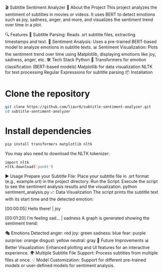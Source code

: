 🎬 Subtitle Sentiment Analyzer
🚀 About the Project
This project analyzes the sentiment of subtitles in movies or videos. It uses BERT to detect emotions such as joy, sadness, anger, and more, and visualizes the sentiment trend over time in a plot.

🔍 Features
🎥 Subtitle Parsing: Reads .srt subtitle files, extracting timestamps and text.
🤖 Sentiment Analysis: Uses a pre-trained BERT-based model to analyze emotions in subtitle texts.
📊 Sentiment Visualization: Plots the sentiment trend over time using Matplotlib, displaying emotions like joy, sadness, anger, etc.
🛠️ Tech Stack
Python 🐍
Transformers for emotion classification (BERT-based models)
Matplotlib for data visualization
NLTK for text processing
Regular Expressions for subtitle parsing
📦 Installation
# Clone the repository
```bash
git clone https://github.com/liavr6/subtitle-sentiment-analyzer.git
cd subtitle-sentiment-analyzer
```
# Install dependencies
```bash
pip install transformers matplotlib nltk
```
You may also need to download the NLTK tokenizer:
```bash
import nltk
nltk.download('punkt')
```
▶️ Usage
Prepare your Subtitle File: Place your subtitle file in .srt format (e.g., example.srt) in the project directory.
Run the Script: Execute the script to see the sentiment analysis results and the visualization.
python sentiment_analysis.py
📈 Data Visualization
The script prints the subtitle text with its start time and the detected emotion:

[00:00:05] Hello there! | joy

[00:01:20] I'm feeling sad... | sadness
A graph is generated showing the sentiment trend:


🎭 Emotions Detected
anger: red
joy: green
sadness: blue
fear: purple
surprise: orange
disgust: yellow
neutral: gray
🔮 Future Improvements
📊 Better Visualization: Enhanced plotting and UI features for an interactive experience.
🌍 Multiple Subtitle File Support: Process subtitles from multiple files at once.
💡 Model Customization: Support for different pre-trained models or user-defined models for sentiment analysis.
